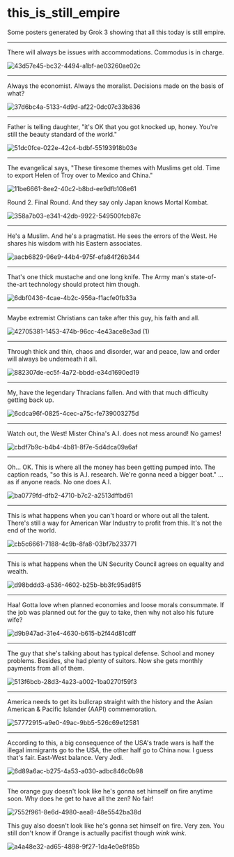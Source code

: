 # this_is_still_empire
Some posters generated by Grok 3 showing that all this today is still empire. 

---------------------------------------------------------------------------------------------------------------------------------------------------------------------------------------------------------------

There will always be issues with accommodations. Commodus is in charge.  

![43d57e45-bc32-4494-a1bf-ae03260ae02c](https://github.com/user-attachments/assets/1f827e94-2425-4838-a00a-aa0a49beca2a)

---------------------------------------------------------------------------------------------------------------------------------------------------------------------------------------------------------------

Always the economist. Always the moralist. Decisions made on the basis of what?  

![37d6bc4a-5133-4d9d-af22-0dc07c33b836](https://github.com/user-attachments/assets/8a40a272-1de1-4c9d-aa67-75b1bc52601c)

---------------------------------------------------------------------------------------------------------------------------------------------------------------------------------------------------------------

Father is telling daughter, "it's OK that you got knocked up, honey. You're still the beauty standard of the world."  

![51dc0fce-022e-42c4-bdbf-55193918b03e](https://github.com/user-attachments/assets/207b8934-02e2-447d-b325-5ef2f51adfe7)

---------------------------------------------------------------------------------------------------------------------------------------------------------------------------------------------------------------

The evangelical says, "These tiresome themes with Muslims get old. Time to export Helen of Troy over to Mexico and China." 

![11be6661-8ee2-40c2-b8bd-ee9dfb108e61](https://github.com/user-attachments/assets/ad69cf97-feaa-47b1-9931-7dc7d153a9db)   

Round 2. Final Round. And they say only Japan knows Mortal Kombat.  

![358a7b03-e341-42db-9922-549500fcb87c](https://github.com/user-attachments/assets/f9f89d64-ea1a-49e8-a2d5-7a457db4cb29)


---------------------------------------------------------------------------------------------------------------------------------------------------------------------------------------------------------------  

He's a Muslim. And he's a pragmatist. He sees the errors of the West. He shares his wisdom with his Eastern associates.   

![aacb6829-96e9-44b4-975f-efa84f26b344](https://github.com/user-attachments/assets/0800f6f8-9ea7-487c-8373-eb1a9aefa3e4)

---------------------------------------------------------------------------------------------------------------------------------------------------------------------------------------------------------------  

That's one thick mustache and one long knife. The Army man's state-of-the-art technology should protect him though.  

![6dbf0436-4cae-4b2c-956a-f1acfe0fb33a](https://github.com/user-attachments/assets/ac143912-c315-4c53-a15b-7b4d06ebf86a)

--------------------------------------------------------------------------------------------------------------------------------------------------------------------------------------------------------------  

Maybe extremist Christians can take after this guy, his faith and all.  

![42705381-1453-474b-96cc-4e43ace8e3ad (1)](https://github.com/user-attachments/assets/2b8291d0-b091-41e6-9683-7444d3fd54ee)

-------------------------------------------------------------------------------------------------------------------------------------------------------------------

Through thick and thin, chaos and disorder, war and peace, law and order will always be underneath it all.  

![882307de-ec5f-4a72-bbdd-e34d1690ed19](https://github.com/user-attachments/assets/d5401999-d9b2-46cc-91b8-2e4ec7c2990a)

-------------------------------------------------------------------------------------------------------------------------------------------------------------------

My, have the legendary Thracians fallen. And with that much difficulty getting back up.  

![6cdca96f-0825-4cec-a75c-fe739003275d](https://github.com/user-attachments/assets/921a9200-89d6-42c9-bf5c-7e02b755e0a9)

-------------------------------------------------------------------------------------------------------------------------------------------------------------------

Watch out, the West! Mister China's A.I. does not mess around! No games!  

![cbdf7b9c-b4b4-4b81-8f7e-5d4dca09a6af](https://github.com/user-attachments/assets/508197ea-95f5-4c59-bd82-7f4366c1df2f)

------------------------------------------------------------------------------------------------------------------------------------------------------------------

Oh... OK. This is where all the money has been getting pumped into. The caption reads, "so this is A.I. research. We're gonna need a bigger boat."
... as if anyone reads. No one does A.I.  

![ba0779fd-dfb2-4710-b7c2-a2513dffbd61](https://github.com/user-attachments/assets/f2238e81-f9af-47b2-9e8c-85fa12ab5fb2)

-------------------------------------------------------------------------------------------------------------------------------------------------------------------

This is what happens when you can't hoard or whore out all the talent. There's still a way for American War Industry to profit from this. It's not the end of the world.  

![cb5c6661-7188-4c9b-8fa8-03bf7b233771](https://github.com/user-attachments/assets/b1b73afb-cd9f-4342-9ed4-b17c89a1dcec)

------------------------------------------------------------------------------------------------------------------------------------------------------------------

This is what happens when the UN Security Council agrees on equality and wealth.  

![d98bddd3-a536-4602-b25b-bb3fc95ad8f5](https://github.com/user-attachments/assets/a4ad39ab-8b7a-4a4a-b681-de0c01a691cb)

------------------------------------------------------------------------------------------------------------------------------------------------------------------

Haa! Gotta love when planned economies and loose morals consummate. If the job was planned out for the guy to take, then why not also his future wife?  

![d9b947ad-31e4-4630-b615-b2f44d81cdff](https://github.com/user-attachments/assets/e6eddee0-1c73-48f0-bbcf-35de19c53a5a)

------------------------------------------------------------------------------------------------------------------------------------------------------------------ 

The guy that she's talking about has typical defense. School and money problems. Besides, she had plenty of suitors. Now she gets monthly payments from all of them.  

![513f6bcb-28d3-4a23-a002-1ba0270f59f3](https://github.com/user-attachments/assets/efed7337-aad3-4030-8296-c6a876fc23af)

---------------------------------------------------------------------------------------------------------------------------------------------------------------- 

America needs to get its bullcrap straight with the history and the Asian American & Pacific Islander (AAPI) commemoration.  

![57772915-a9e0-49ac-9bb5-526c69e12581](https://github.com/user-attachments/assets/4ce46d11-f67a-4f95-8088-23147a2ea690)

----------------------------------------------------------------------------------------------------------------------------------------------------------------

According to this, a big consequence of the USA's trade wars is half the illegal immigrants go to the USA, the other half go to China now. 
I guess that's fair. East-West balance. Very Jedi.  

![6d89a6ac-b275-4a53-a030-adbc846c0b98](https://github.com/user-attachments/assets/69992c9f-8801-4d04-a2d3-1c8e27f44dce)

---------------------------------------------------------------------------------------------------------------------------------------------------------------  

The orange guy doesn't look like he's gonna set himself on fire anytime soon. Why does he get to have all the zen? No fair!  

![7552f961-8e6d-4980-aea8-48e5542ba38d](https://github.com/user-attachments/assets/a1ce80cd-b7d4-49a3-8ac6-d3084491d938)

This guy also doesn't look like he's gonna set himself on fire. Very zen. You still don't know if Orange is actually pacifist though *wink wink*. 

![a4a48e32-ad65-4898-9f27-1da4e0e8f85b](https://github.com/user-attachments/assets/4033d48d-45a0-43d0-b9b6-2cfad547f18a)
